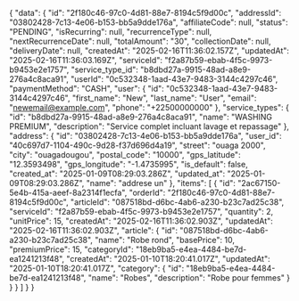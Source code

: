{
    "data": {
        "id": "2f180c46-97c0-4d81-88e7-8194c5f9d00c",
        "addressId": "03802428-7c13-4e06-b153-bb5a9dde176a",
        "affiliateCode": null,
        "status": "PENDING",
        "isRecurring": null,
        "recurrenceType": null,
        "nextRecurrenceDate": null,
        "totalAmount": "30",
        "collectionDate": null,
        "deliveryDate": null,
        "createdAt": "2025-02-16T11:36:02.157Z",
        "updatedAt": "2025-02-16T11:36:03.169Z",
        "serviceId": "f2a87b59-ebab-4f5c-9973-b9453e2e1757",
        "service_type_id": "b8dbd27a-9915-48ad-a8e9-276a4c8aca91",
        "userId": "0c532348-1aad-43e7-9483-3144c4297c46",
        "paymentMethod": "CASH",
        "user": {
            "id": "0c532348-1aad-43e7-9483-3144c4297c46",
            "first_name": "New",
            "last_name": "User",
            "email": "newemail@example.com",
            "phone": "+22500000000"
        },
        "service_types": {
            "id": "b8dbd27a-9915-48ad-a8e9-276a4c8aca91",
            "name": "WASHING PREMIUM",
            "description": "Service complet incluant lavage et repassage"
        },
        "address": {
            "id": "03802428-7c13-4e06-b153-bb5a9dde176a",
            "user_id": "40c697d7-1104-490c-9d28-f37d696d4a19",
            "street": "ouaga 2000",
            "city": "ouagadougou",
            "postal_code": "10000",
            "gps_latitude": "12.3593498",
            "gps_longitude": "-1.4735995",
            "is_default": false,
            "created_at": "2025-01-09T08:29:03.286Z",
            "updated_at": "2025-01-09T08:29:03.286Z",
            "name": "addrese un"
        },
        "items": [
            {
                "id": "2ac67150-5e4b-415a-aeef-8a2314f1ecfa",
                "orderId": "2f180c46-97c0-4d81-88e7-8194c5f9d00c",
                "articleId": "087518bd-d6bc-4ab6-a230-b23c7ad25c38",
                "serviceId": "f2a87b59-ebab-4f5c-9973-b9453e2e1757",
                "quantity": 2,
                "unitPrice": 15,
                "createdAt": "2025-02-16T11:36:02.903Z",
                "updatedAt": "2025-02-16T11:36:02.903Z",
                "article": {
                    "id": "087518bd-d6bc-4ab6-a230-b23c7ad25c38",
                    "name": "Robe rond",
                    "basePrice": 10,
                    "premiumPrice": 15,
                    "categoryId": "18eb9ba5-e4ea-4484-be7d-ea1241213f48",
                    "createdAt": "2025-01-10T18:20:41.017Z",
                    "updatedAt": "2025-01-10T18:20:41.017Z",
                    "category": {
                        "id": "18eb9ba5-e4ea-4484-be7d-ea1241213f48",
                        "name": "Robes",
                        "description": "Robe pour femmes"
                    }
                }
            }
        ]
    }
}